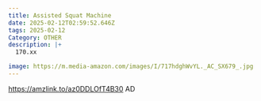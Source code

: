 ```yaml
---
title: Assisted Squat Machine
date: 2025-02-12T02:59:52.646Z
tags: 2025-02-12
Category: OTHER
description: |+
  170.xx 

image: https://m.media-amazon.com/images/I/717hdghWvYL._AC_SX679_.jpg
---
```

https://amzlink.to/az0DDLOfT4B30   AD